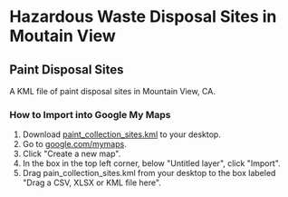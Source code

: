 # Hazardous Waste Disposal Sites in Moutain View

## Paint Disposal Sites
A KML file of paint disposal sites in Mountain View, CA.

### How to Import into Google My Maps
1. Download [paint_collection_sites.kml](paint_collection_sites.kml) to your desktop.
2. Go to [google.com/mymaps](https://google.com/mymaps).
3. Click "Create a new map".
4. In the box in the top left corner, below "Untitled layer", click "Import".
5. Drag pain_collection_sites.kml from your desktop to the box labeled "Drag a CSV, XLSX or KML file here".

